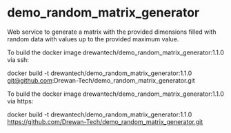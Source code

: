 # demo_random_matrix_generator
Web service to generate a matrix with the provided dimensions filled with random data with values up to the provided maximum value.

To build the docker image drewantech/demo_random_matrix_generator:1.1.0 via ssh:

docker build -t drewantech/demo_random_matrix_generator:1.1.0 git@github.com:Drewan-Tech/demo_random_matrix_generator.git

To build the docker image drewantech/demo_random_matrix_generator:1.1.0 via https:

docker build -t drewantech/demo_random_matrix_generator:1.1.0 https://github.com/Drewan-Tech/demo_random_matrix_generator.git
